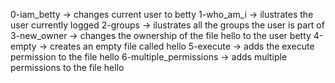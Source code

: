 0-iam_betty -> changes current user to betty
1-who_am_i -> ilustrates the user currently logged
2-groups -> ilustrates all the groups the user is part of
3-new_owner -> changes the ownership of the file hello to the user betty
4-empty -> creates an empty file called hello
5-execute -> adds the execute permission to the file hello
6-multiple_permissions -> adds multiple permissions to the file hello

